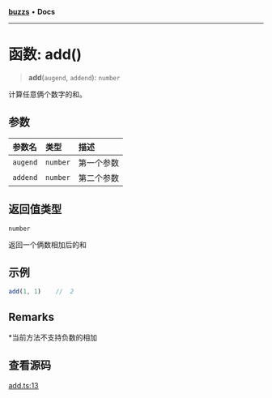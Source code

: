 [**buzzs**](../README.md) • **Docs**

***

# 函数: add()

> **add**(`augend`, `addend`): `number`

计算任意俩个数字的和。

## 参数

| 参数名 | 类型 | 描述 |
| :------ | :------ | :------ |
| `augend` | `number` | 第一个参数 |
| `addend` | `number` | 第二个参数 |

## 返回值类型

`number`

返回一个俩数相加后的和

## 示例

```ts
add(1, 1)    //  2
```

## Remarks

*当前方法不支持负数的相加

## 查看源码

[add.ts:13](https://github.com/Leexiaop/buzz/blob/777764f87ed5bc92158fd2e9b7456d28948d62a1/src/add.ts#L13)
